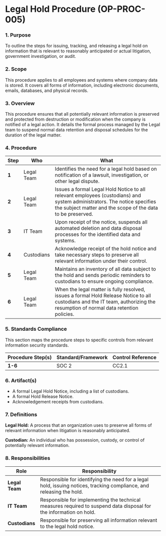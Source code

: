 # Legal Hold Procedure (OP-PROC-005)

### 1. Purpose

To outline the steps for issuing, tracking, and releasing a legal hold on information that is relevant to reasonably anticipated or actual litigation, government investigation, or audit.

### 2. Scope

This procedure applies to all employees and systems where company data is stored. It covers all forms of information, including electronic documents, emails, databases, and physical records.

### 3. Overview

This procedure ensures that all potentially relevant information is preserved and protected from destruction or modification when the company is notified of a legal action. It details the formal process managed by the Legal team to suspend normal data retention and disposal schedules for the duration of the legal matter.

### 4. Procedure

| **Step** | **Who**                      | **What**                                                                                                                                                              |
| -------- | ---------------------------- | --------------------------------------------------------------------------------------------------------------------------------------------------------------------- |
| **1**    | Legal Team                   | Identifies the need for a legal hold based on notification of a lawsuit, investigation, or other legal dispute.                                                       |
| **2**    | Legal Team                   | Issues a formal Legal Hold Notice to all relevant employees (custodians) and system administrators. The notice specifies the subject matter and the scope of the data to be preserved. |
| **3**    | IT Team                      | Upon receipt of the notice, suspends all automated deletion and data disposal processes for the identified data and systems.                                          |
| **4**    | Custodians                   | Acknowledge receipt of the hold notice and take necessary steps to preserve all relevant information under their control.                                               |
| **5**    | Legal Team                   | Maintains an inventory of all data subject to the hold and sends periodic reminders to custodians to ensure ongoing compliance.                                        |
| **6**    | Legal Team                   | When the legal matter is fully resolved, issues a formal Hold Release Notice to all custodians and the IT team, authorizing the resumption of normal data retention policies. |

### 5. Standards Compliance

This section maps the procedure steps to specific controls from relevant information security standards.

| **Procedure Step(s)** | **Standard/Framework**     | **Control Reference** |
| --------------------- | -------------------------- | --------------------- |
| **1-6**               | SOC 2                      | CC2.1                 |

### 6. Artifact(s)

*   A formal Legal Hold Notice, including a list of custodians.
*   A formal Hold Release Notice.
*   Acknowledgement receipts from custodians.

### 7. Definitions

**Legal Hold:** A process that an organization uses to preserve all forms of relevant information when litigation is reasonably anticipated.

**Custodian:** An individual who has possession, custody, or control of potentially relevant information.

### 8. Responsibilities

| **Role**         | **Responsibility**                                                                                             |
| ---------------- | -------------------------------------------------------------------------------------------------------------- |
| **Legal Team**   | Responsible for identifying the need for a legal hold, issuing notices, tracking compliance, and releasing the hold. |
| **IT Team**      | Responsible for implementing the technical measures required to suspend data disposal for the information on hold. |
| **Custodians**   | Responsible for preserving all information relevant to the legal hold notice.                                    |
